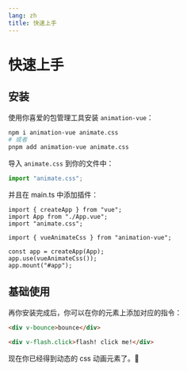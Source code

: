 ```yaml
---
lang: zh
title: 快速上手
---
```


# 快速上手

## 安装

使用你喜爱的包管理工具安装 `animation-vue`：

```sh
npm i animation-vue animate.css
# 或者
pnpm add animation-vue animate.css
```

导入 `animate.css` 到你的文件中：

```ts
import "animate.css";
```

并且在 main.ts 中添加插件：

```ts{5,8}
import { createApp } from "vue";
import App from "./App.vue";
import "animate.css";

import { vueAnimateCss } from "animation-vue";

const app = createApp(App);
app.use(vueAnimateCss());
app.mount("#app");
```

## 基础使用

再你安装完成后，你可以在你的元素上添加对应的指令：

```html
<div v-bounce>bounce</div>

<div v-flash.click>flash! click me!</div>
```

现在你已经得到动态的 css 动画元素了。:tada:
